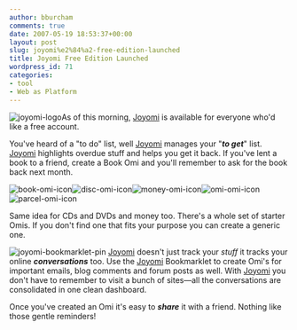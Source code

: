 ```yaml
---
author: bburcham
comments: true
date: 2007-05-19 18:53:37+00:00
layout: post
slug: joyomi%e2%84%a2-free-edition-launched
title: Joyomi Free Edition Launched
wordpress_id: 71
categories:
- tool
- Web as Platform
---
```


![joyomi-logo](http://memerocket.files.wordpress.com/2007/05/joyomi-logo.jpg)As of this morning, [Joyomi](http://joyomi.com) is available for everyone who'd like a free account.

You've heard of a "to do" list, well [Joyomi](http://joyomi.com) manages your "**_to get_**" list. [Joyomi](http://joyomi.com) highlights overdue stuff and helps you get it back. If you've lent a book to a friend, create a Book Omi and you'll remember to ask for the book back next month.

![book-omi-icon](http://memerocket.files.wordpress.com/2007/05/book-omi-icon.jpg)![disc-omi-icon](http://memerocket.files.wordpress.com/2007/05/disc-omi-icon.jpg)![money-omi-icon](http://memerocket.files.wordpress.com/2007/05/money-omi-icon.jpg)![omi-omi-icon](http://memerocket.files.wordpress.com/2007/05/omi-omi-icon.jpg)![parcel-omi-icon](http://memerocket.files.wordpress.com/2007/05/parcel-omi-icon.jpg)

Same idea for CDs and DVDs and money too. There's a whole set of starter Omis. If you don't find one that fits your purpose you can create a generic one.

![joyomi-bookmarklet-pin](http://memerocket.files.wordpress.com/2007/05/joyomi-bookmarklet-pin.jpg)
[Joyomi](http://joyomi.com/) doesn't just track your _stuff_ it tracks your online _**conversations**_ too. Use the [Joyomi](http://joyomi.com/) Bookmarklet to create Omi's for important emails, blog comments and forum posts as well. With [Joyomi](http://joyomi.com/) you don't have to remember to visit a bunch of sites—all the conversations are consolidated in one clean dashboard.

Once you've created an Omi it's easy to _**share**_ it with a friend. Nothing like those gentle reminders!
